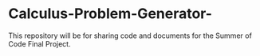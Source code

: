 # Calculus-Problem-Generator-
This repository will be for sharing code and documents for the Summer of Code Final Project.
